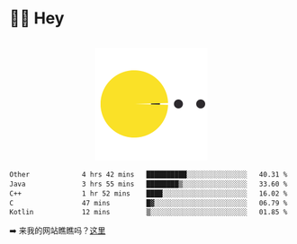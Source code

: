 
# 👋🏻 Hey
<div align="center">
	<br>
	<img src="https://raw.githubusercontent.com/Aniket965/Aniket965/master/pacman.svg?sanitize=true" width="200" height="200">
	<br>
</div>

<!--START_SECTION:waka-->

```txt
Other             4 hrs 42 mins   ██████████░░░░░░░░░░░░░░░   40.31 %
Java              3 hrs 55 mins   ████████▒░░░░░░░░░░░░░░░░   33.60 %
C++               1 hr 52 mins    ████░░░░░░░░░░░░░░░░░░░░░   16.02 %
C                 47 mins         █▓░░░░░░░░░░░░░░░░░░░░░░░   06.79 %
Kotlin            12 mins         ▒░░░░░░░░░░░░░░░░░░░░░░░░   01.85 %
```

<!--END_SECTION:waka-->

 ➡️  来我的网站瞧瞧吗？[这里](https://www.shaolongfei.com)

